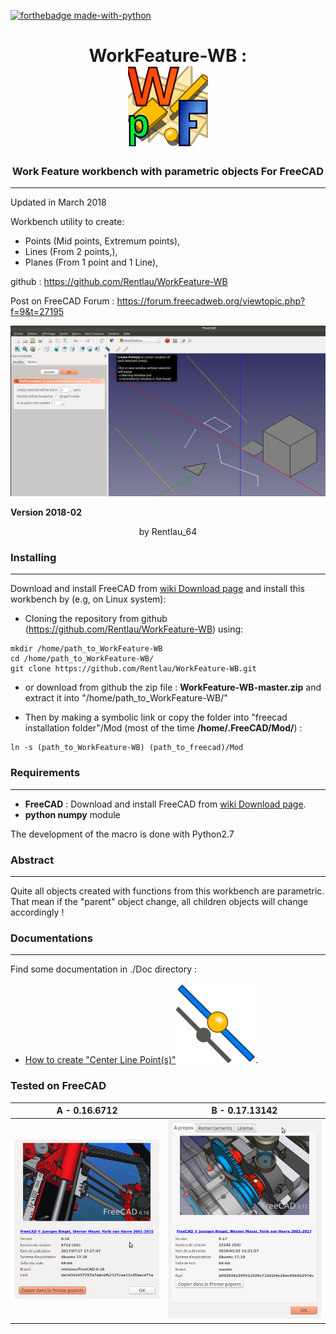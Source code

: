 
[![forthebadge made-with-python](http://ForTheBadge.com/images/badges/made-with-python.svg)](https://www.python.org/)

# <center>WorkFeature-WB :<br> <img src="./Resources/Icons/WF_wf.svg"></center>
### <center>Work Feature workbench with parametric objects For FreeCAD </center>
----------

Updated in March 2018

Workbench utility to create:
- Points (Mid points, Extremum points),
- Lines (From 2 points,),
- Planes (From 1 point and 1 Line),
 
 
github : https://github.com/Rentlau/WorkFeature-WB

Post on FreeCAD Forum : https://forum.freecadweb.org/viewtopic.php?f=9&t=27195

<img src="./Doc/Images/Title01.png">

 

 

<b>Version 2018-02</b> <center>by Rentlau_64</center>

###  Installing
----------

Download and install FreeCAD from [wiki Download page](http://www.freecadweb.org/wiki/Download) and install this workbench by (e.g, on Linux system): 
  - Cloning the repository from github (https://github.com/Rentlau/WorkFeature-WB) using:

```
mkdir /home/path_to_WorkFeature-WB
cd /home/path_to_WorkFeature-WB/
git clone https://github.com/Rentlau/WorkFeature-WB.git
```

  - or download from github the zip file : <b>WorkFeature-WB-master.zip</b> and extract it into "/home/path_to_WorkFeature-WB/"

  - Then by making a symbolic link or copy the folder into "freecad installation folder"/Mod (most of the time <b>/home/.FreeCAD/Mod/</b>) :

```
ln -s (path_to_WorkFeature-WB) (path_to_freecad)/Mod
```

### Requirements
----------

- <b>FreeCAD</b> : Download and install FreeCAD from [wiki Download page](http://www.freecadweb.org/wiki/Download).<br>
- <b>python numpy</b> module

The development of the macro is done with Python2.7

### Abstract
----------

Quite all objects created with functions from this workbench are parametric. That mean if the "parent" object change, all children objects will change accordingly !
  

### Documentations
----------

Find some documentation in ./Doc directory :
  - [How to create "Center Line Point(s)"<img src="./Resources/Icons/WF_centerLinePoint.svg">](./Doc/HowTo_WFWB_Create_CenterLinePoint.pdf). <br>

### Tested on FreeCAD

A - 0.16.6712         | B - 0.17.13142
:-------------------------:|:-------------------------:
![alt](./Doc/Images/Version16.png?1) | ![alt](./Doc/Images/Version17.png?1)
